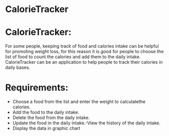# CalorieTracker

# CalorieTracker:
For some people, keeping track of food and calories intake can be helpful for promoting weight loss, 
for this reason it is good for people to choose the list of food to count the calories and add them to the daily intake.
CalorieTracker can be an application to help people to track their calories in daily bases.
# Requirements:
- Choose a food from the list and enter the weight to calculatethe calories.
- Add the food to the daily intake.
- Delete the food from the daily intake.
- Update the food in the daily intake.-View the history of the daily intake.
- Display the data in graphic chart
